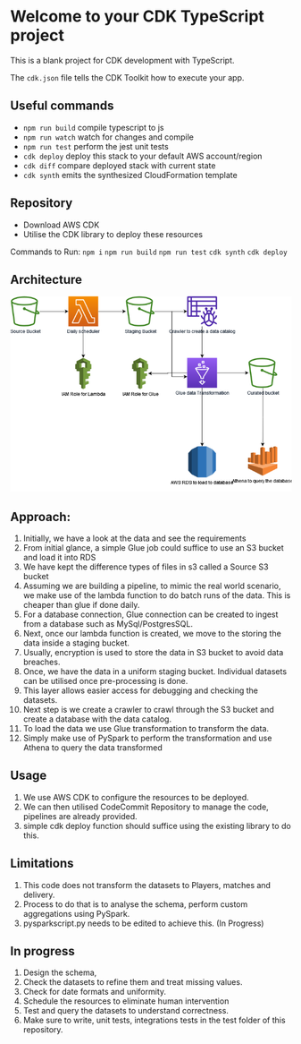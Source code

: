 # Welcome to your CDK TypeScript project

This is a blank project for CDK development with TypeScript.

The `cdk.json` file tells the CDK Toolkit how to execute your app.

## Useful commands

* `npm run build`   compile typescript to js
* `npm run watch`   watch for changes and compile
* `npm run test`    perform the jest unit tests
* `cdk deploy`      deploy this stack to your default AWS account/region
* `cdk diff`        compare deployed stack with current state
* `cdk synth`       emits the synthesized CloudFormation template
## Repository

* Download AWS CDK
* Utilise the CDK library to deploy these resources

Commands to Run:
`npm i`
`npm run build`
`npm run test`
`cdk synth`
`cdk deploy`
## Architecture
![Architecture](Architecture.png)

## Approach:

1. Initially, we have a look at the data and see the requirements
2. From initial glance, a simple Glue job could suffice to use an S3 bucket and load it into RDS
3. We have kept the difference types of files in s3 called a Source S3 bucket
4. Assuming we are building a pipeline, to mimic the real world scenario, we make use of the lambda function to 
do batch runs of the data. This is cheaper than glue if done daily.
5. For a database connection, Glue connection can be created to ingest from a database such as MySql/PostgresSQL. 
6. Next, once our lambda function is created, we move to the storing the data inside a staging bucket.
7. Usually, encryption is used to store the data in S3 bucket to avoid data breaches.
8. Once, we have the data in a uniform staging bucket. Individual datasets can be utilised once pre-processing is done.
9. This layer allows easier access for debugging and checking the datasets.
10. Next step is we create a crawler to crawl through the S3 bucket and create a database with the data catalog.
11. To load the data we use Glue transformation to transform the data. 
12. Simply make use of PySpark to perform the transformation and use Athena to query the data transformed

## Usage
1. We use AWS CDK to configure the resources to be deployed.
2. We can then utilised CodeCommit Repository to manage the code, pipelines are already provided.
3. simple cdk deploy function should suffice using the existing library to do this.

## Limitations
1. This code does not transform the datasets to Players, matches and delivery.
2. Process to do that is to analyse the schema, perform custom aggregations using PySpark. 
3. pysparkscript.py needs to be edited to achieve this. (In Progress)

## In progress
1. Design the schema,
2. Check the datasets to refine them and treat missing values.
3. Check for date formats and uniformity.
4. Schedule the resources to eliminate human intervention
5. Test and query the datasets to understand correctness.
6. Make sure to write, unit tests, integrations tests in the test folder of this repository.